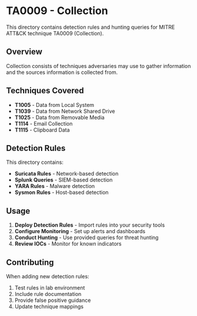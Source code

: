# TA0009 - Collection

This directory contains detection rules and hunting queries for MITRE ATT&CK technique TA0009 (Collection).

## Overview

Collection consists of techniques adversaries may use to gather information and the sources information is collected from.

## Techniques Covered

- **T1005** - Data from Local System
- **T1039** - Data from Network Shared Drive
- **T1025** - Data from Removable Media
- **T1114** - Email Collection
- **T1115** - Clipboard Data

## Detection Rules

This directory contains:
- **Suricata Rules** - Network-based detection
- **Splunk Queries** - SIEM-based detection
- **YARA Rules** - Malware detection
- **Sysmon Rules** - Host-based detection

## Usage

1. **Deploy Detection Rules** - Import rules into your security tools
2. **Configure Monitoring** - Set up alerts and dashboards
3. **Conduct Hunting** - Use provided queries for threat hunting
4. **Review IOCs** - Monitor for known indicators

## Contributing

When adding new detection rules:
1. Test rules in lab environment
2. Include rule documentation
3. Provide false positive guidance
4. Update technique mappings

